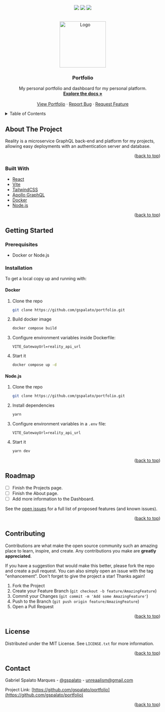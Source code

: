 <div id="top"></div>

<div align="center">
  <img src="https://img.shields.io/github/languages/top/gspalato/portfolio?style=for-the-badge"/>
  <img src="https://img.shields.io/github/issues-raw/gspalato/portfolio?style=for-the-badge"/>
  <img src="https://img.shields.io/github/contributors/gspalato/portfolio?style=for-the-badge">
</div>


<!-- PROJECT LOGO -->
<br />
<div align="center">
  <br />

  <a href="https://github.com/gspalato/portfolio">
    <img src="https://i.ibb.co/4pjjF5x/Reality-Logo-Round-Reduced-1.png" alt="Logo" width="150" height="150">
  </a>

<h3 align="center"><b>Portfolio</b></h3>

  <p align="center">
    My personal portfolio and dashboard for my personal platform.
    <br />
    <a href="https://github.com/gspalato/reality"><strong>Explore the docs »</strong></a>
    <br />
    <br />
    <a href="https://portfolio-gspalato.vercel.app">View Portfolio</a>
    ·
    <a href="https://github.com/gspalato/reality/issues">Report Bug</a>
    ·
    <a href="https://github.com/gspalato/reality/issues">Request Feature</a>
  </p>
</div>



<!-- TABLE OF CONTENTS -->
<details>
  <summary>Table of Contents</summary>
  <ol>
    <li>
      <a href="#about-the-project">About The Project</a>
      <ul>
        <li><a href="#built-with">Built With</a></li>
      </ul>
    </li>
    <li>
      <a href="#getting-started">Getting Started</a>
      <ul>
        <li><a href="#prerequisites">Prerequisites</a></li>
        <li>
            <a href="#installation">Installation</a>
            <ul>
                <li><a href="#docker">Docker</a></li>
                <li><a href="#nodejs">Node.js</a></li>
            </ul>
        </li>
      </ul>
    </li>
    <li><a href="#roadmap">Roadmap</a></li>
    <li><a href="#contributing">Contributing</a></li>
    <li><a href="#license">License</a></li>
    <li><a href="#contact">Contact</a></li>
  </ol>
</details>



<!-- ABOUT THE PROJECT -->
## About The Project

Reality is a microservice GraphQL back-end and platform for my projects, allowing easy deployments with an authentication server and database.

<p align="right">(<a href="#top">back to top</a>)</p>



### Built With

* [React](https://react.dev/)
* [Vite](https://vitejs.dev)
* [TailwindCSS](https://tailwindcss.com)
* [Apollo GraphQL](https://www.apollographql.com/)
* [Docker](https://www.docker.com/)
* [Node.js](https://nodejs.org/)

<p align="right">(<a href="#top">back to top</a>)</p>



<!-- GETTING STARTED -->
## Getting Started
### Prerequisites

* Docker or Node.js

### Installation

To get a local copy up and running with:

#### Docker
1. Clone the repo
    ```sh
    git clone https://github.com/gspalato/portfolio.git
    ```

2. Build docker image
    ```sh
    docker compose build
    ```

3. Configure environment variables inside Dockerfile:
    ```env
    VITE_GatewayUrl=reality_api_url
    ```

4. Start it
    ```sh
    docker compose up -d
    ```

#### Node.js
1. Clone the repo
    ```sh
    git clone https://github.com/gspalato/portfolio.git
    ```

2. Install dependencies
    ```sh
    yarn
    ```

3. Configure environment variables in a `.env` file:
    ```env
    VITE_GatewayUrl=reality_api_url
    ```

3. Start it
    ```sh
    yarn dev
    ```

<p align="right">(<a href="#top">back to top</a>)</p>


<!-- ROADMAP -->
## Roadmap

- [ ] Finish the Projects page.
- [ ] Finish the About page.
- [ ] Add more information to the Dashboard.

See the [open issues](https://github.com/gspalato/portfolio/issues) for a full list of proposed features (and known issues).

<p align="right">(<a href="#top">back to top</a>)</p>



<!-- CONTRIBUTING -->
## Contributing

Contributions are what make the open source community such an amazing place to learn, inspire, and create. Any contributions you make are **greatly appreciated**.

If you have a suggestion that would make this better, please fork the repo and create a pull request. You can also simply open an issue with the tag "enhancement".
Don't forget to give the project a star! Thanks again!

1. Fork the Project
2. Create your Feature Branch (`git checkout -b feature/AmazingFeature`)
3. Commit your Changes (`git commit -m 'Add some AmazingFeature'`)
4. Push to the Branch (`git push origin feature/AmazingFeature`)
5. Open a Pull Request

<p align="right">(<a href="#top">back to top</a>)</p>



<!-- LICENSE -->
## License

Distributed under the MIT License. See `LICENSE.txt` for more information.

<p align="right">(<a href="#top">back to top</a>)</p>



<!-- CONTACT -->
## Contact

Gabriel Spalato Marques - [@gspalato](https://twitter.com/gspalato) - unreaalism@gmail.com

Project Link: [https://github.com/gspalato/portfolio](https://github.com/gspalato/portfolio)

<p align="right">(<a href="#top">back to top</a>)</p>